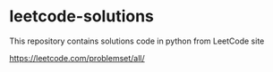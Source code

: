 # leetcode-solutions

This repository contains solutions code in python from LeetCode site

https://leetcode.com/problemset/all/